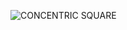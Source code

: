 ![CONCENTRIC SQUARE](https://github.com/user-attachments/assets/b30886f0-c79c-4042-8624-45d8b284f67a)
